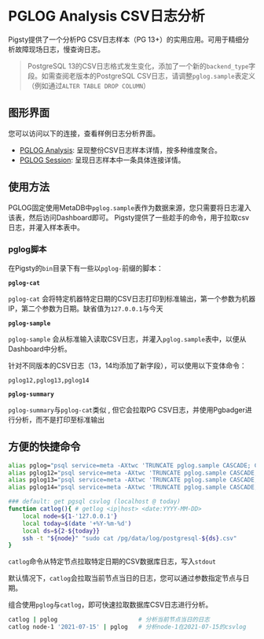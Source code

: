 # PGLOG Analysis CSV日志分析

Pigsty提供了一个分析PG CSV日志样本（PG 13+）的实用应用。可用于精细分析故障现场日志，慢查询日志。

> PostgreSQL 13的CSV日志格式发生变化，添加了一个新的`backend_type`字段。如需查阅老版本的PostgreSQL CSV日志，请调整`pglog.sample`表定义（例如通过`ALTER TABLE DROP COLUMN`）



## 图形界面

您可以访问以下的连接，查看样例日志分析界面。

  * [PGLOG Analysis](http://demo.pigsty.cc/d/pglog-analysis):  呈现整份CSV日志样本详情，按多种维度聚合。
  * [PGLOG Session](http://demo.pigsty.cc/d/pglog-session):  呈现日志样本中一条具体连接详情。



## 使用方法

PGLOG固定使用MetaDB中`pglog.sample`表作为数据来源，您只需要将日志灌入该表，然后访问Dashboard即可。
Pigsty提供了一些趁手的命令，用于拉取csv日志，并灌入样本表中。



### pglog脚本

在Pigsty的`bin`目录下有一些以`pglog-`前缀的脚本：

**`pglog-cat`**

`pglog-cat` 会将特定机器特定日期的CSV日志打印到标准输出，第一个参数为机器IP，第二个参数为日期。缺省值为`127.0.0.1`与今天


**`pglog-sample`**

`pglog-sample` 会从标准输入读取CSV日志，并灌入`pglog.sample`表中，以便从Dashboard中分析。

针对不同版本的CSV日志（13，14均添加了新字段），可以使用以下变体命令：

`pglog12,pglog13,pglog14`

**`pglog-summary`**

`pglog-summary`与`pglog-cat`类似 , 但它会拉取PG CSV日志，并使用Pgbadger进行分析，而不是打印至标准输出



## 方便的快捷命令

```bash
alias pglog="psql service=meta -AXtwc 'TRUNCATE pglog.sample CASCADE; COPY pglog.sample14 FROM STDIN CSV;'"
alias pglog12="psql service=meta -AXtwc 'TRUNCATE pglog.sample CASCADE; COPY pglog.sample12 FROM STDIN CSV;'"
alias pglog13="psql service=meta -AXtwc 'TRUNCATE pglog.sample CASCADE; COPY pglog.sample13 FROM STDIN CSV;'"
alias pglog14="psql service=meta -AXtwc 'TRUNCATE pglog.sample CASCADE; COPY pglog.sample14 FROM STDIN CSV;'"

### default: get pgsql csvlog (localhost @ today) 
function catlog(){ # getlog <ip|host> <date:YYYY-MM-DD>
    local node=${1-'127.0.0.1'}
    local today=$(date '+%Y-%m-%d')
    local ds=${2-${today}}
    ssh -t "${node}" "sudo cat /pg/data/log/postgresql-${ds}.csv"
}
```

`catlog`命令从特定节点拉取特定日期的CSV数据库日志，写入`stdout`

默认情况下，`catlog`会拉取当前节点当日的日志，您可以通过参数指定节点与日期。

组合使用`pglog`与`catlog`，即可快速拉取数据库CSV日志进行分析。

```bash
catlog | pglog                       # 分析当前节点当日的日志
catlog node-1 '2021-07-15' | pglog   # 分析node-1在2021-07-15的csvlog
```


